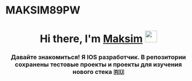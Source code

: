 # MAKSIM89PW
<h1 align="center">Hi there, I'm <a href="https://daniilshat.ru/" target="_blank">Maksim</a> 
<img src="https://github.com/blackcater/blackcater/raw/main/images/Hi.gif" height="32"/></h1>
<h3 align="center">Давайте знакомиться!  Я IOS разработчик. В репозитории сохранены тестовые проекты и проекты для изучения нового стека 🇷🇺</h3>
